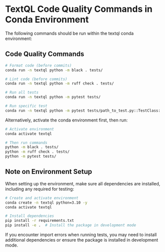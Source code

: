 # TextQL Code Quality Commands in Conda Environment

The following commands should be run within the textql conda environment:

## Code Quality Commands

```bash
# Format code (before commits)
conda run -n textql python -m black . tests/

# Lint code (before commits)
conda run -n textql python -m ruff check . tests/

# Run all tests
conda run -n textql python -m pytest tests/

# Run specific test
conda run -n textql python -m pytest tests/path_to_test.py::TestClass::test_function
```

Alternatively, activate the conda environment first, then run:
```bash
# Activate environment
conda activate textql

# Then run commands
python -m black . tests/
python -m ruff check . tests/
python -m pytest tests/
```

## Note on Environment Setup

When setting up the environment, make sure all dependencies are installed, including any required for testing:

```bash
# Create and activate environment
conda create -n textql python=3.10 -y
conda activate textql

# Install dependencies
pip install -r requirements.txt
pip install -e .  # Install the package in development mode
```

If you encounter import errors when running tests, you may need to install additional dependencies or ensure the package is installed in development mode.

